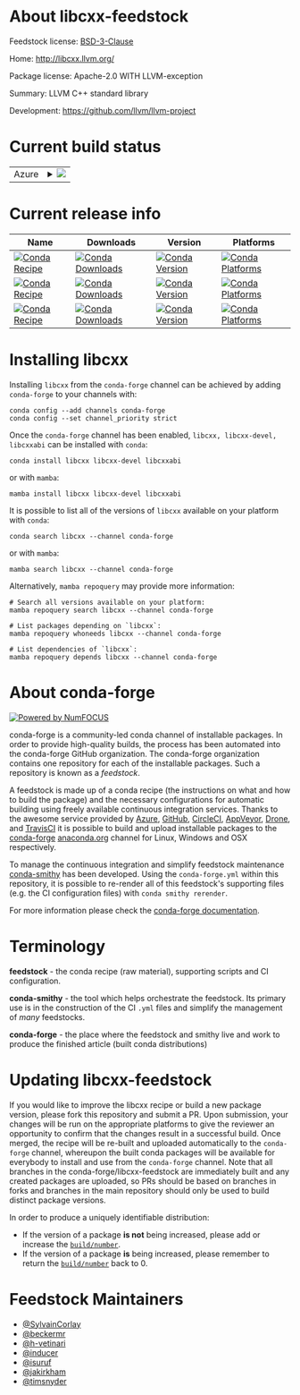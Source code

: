 About libcxx-feedstock
======================

Feedstock license: [BSD-3-Clause](https://github.com/conda-forge/libcxx-feedstock/blob/main/LICENSE.txt)

Home: http://libcxx.llvm.org/

Package license: Apache-2.0 WITH LLVM-exception

Summary: LLVM C++ standard library

Development: https://github.com/llvm/llvm-project

Current build status
====================


<table>
    
  <tr>
    <td>Azure</td>
    <td>
      <details>
        <summary>
          <a href="https://dev.azure.com/conda-forge/feedstock-builds/_build/latest?definitionId=526&branchName=main">
            <img src="https://dev.azure.com/conda-forge/feedstock-builds/_apis/build/status/libcxx-feedstock?branchName=main">
          </a>
        </summary>
        <table>
          <thead><tr><th>Variant</th><th>Status</th></tr></thead>
          <tbody><tr>
              <td>linux_64_channel_targetsconda-forge_libcxx_debughardeningdebug</td>
              <td>
                <a href="https://dev.azure.com/conda-forge/feedstock-builds/_build/latest?definitionId=526&branchName=main">
                  <img src="https://dev.azure.com/conda-forge/feedstock-builds/_apis/build/status/libcxx-feedstock?branchName=main&jobName=linux&configuration=linux%20linux_64_channel_targetsconda-forge_libcxx_debughardeningdebug" alt="variant">
                </a>
              </td>
            </tr><tr>
              <td>linux_64_channel_targetsconda-forge_mainhardeningnone</td>
              <td>
                <a href="https://dev.azure.com/conda-forge/feedstock-builds/_build/latest?definitionId=526&branchName=main">
                  <img src="https://dev.azure.com/conda-forge/feedstock-builds/_apis/build/status/libcxx-feedstock?branchName=main&jobName=linux&configuration=linux%20linux_64_channel_targetsconda-forge_mainhardeningnone" alt="variant">
                </a>
              </td>
            </tr><tr>
              <td>osx_64_channel_targetsconda-forge_libcxx_debughardeningdebugsys_abipost-12</td>
              <td>
                <a href="https://dev.azure.com/conda-forge/feedstock-builds/_build/latest?definitionId=526&branchName=main">
                  <img src="https://dev.azure.com/conda-forge/feedstock-builds/_apis/build/status/libcxx-feedstock?branchName=main&jobName=osx&configuration=osx%20osx_64_channel_targetsconda-forge_libcxx_debughardeningdebugsys_abipost-12" alt="variant">
                </a>
              </td>
            </tr><tr>
              <td>osx_64_channel_targetsconda-forge_libcxx_macos_lt_12hardeningnonesys_abipre-12</td>
              <td>
                <a href="https://dev.azure.com/conda-forge/feedstock-builds/_build/latest?definitionId=526&branchName=main">
                  <img src="https://dev.azure.com/conda-forge/feedstock-builds/_apis/build/status/libcxx-feedstock?branchName=main&jobName=osx&configuration=osx%20osx_64_channel_targetsconda-forge_libcxx_macos_lt_12hardeningnonesys_abipre-12" alt="variant">
                </a>
              </td>
            </tr><tr>
              <td>osx_64_channel_targetsconda-forge_mainhardeningnonesys_abipost-12</td>
              <td>
                <a href="https://dev.azure.com/conda-forge/feedstock-builds/_build/latest?definitionId=526&branchName=main">
                  <img src="https://dev.azure.com/conda-forge/feedstock-builds/_apis/build/status/libcxx-feedstock?branchName=main&jobName=osx&configuration=osx%20osx_64_channel_targetsconda-forge_mainhardeningnonesys_abipost-12" alt="variant">
                </a>
              </td>
            </tr><tr>
              <td>osx_arm64_channel_targetsconda-forge_libcxx_debughardeningdebugsys_abipost-12</td>
              <td>
                <a href="https://dev.azure.com/conda-forge/feedstock-builds/_build/latest?definitionId=526&branchName=main">
                  <img src="https://dev.azure.com/conda-forge/feedstock-builds/_apis/build/status/libcxx-feedstock?branchName=main&jobName=osx&configuration=osx%20osx_arm64_channel_targetsconda-forge_libcxx_debughardeningdebugsys_abipost-12" alt="variant">
                </a>
              </td>
            </tr><tr>
              <td>osx_arm64_channel_targetsconda-forge_libcxx_macos_lt_12hardeningnonesys_abipre-12</td>
              <td>
                <a href="https://dev.azure.com/conda-forge/feedstock-builds/_build/latest?definitionId=526&branchName=main">
                  <img src="https://dev.azure.com/conda-forge/feedstock-builds/_apis/build/status/libcxx-feedstock?branchName=main&jobName=osx&configuration=osx%20osx_arm64_channel_targetsconda-forge_libcxx_macos_lt_12hardeningnonesys_abipre-12" alt="variant">
                </a>
              </td>
            </tr><tr>
              <td>osx_arm64_channel_targetsconda-forge_mainhardeningnonesys_abipost-12</td>
              <td>
                <a href="https://dev.azure.com/conda-forge/feedstock-builds/_build/latest?definitionId=526&branchName=main">
                  <img src="https://dev.azure.com/conda-forge/feedstock-builds/_apis/build/status/libcxx-feedstock?branchName=main&jobName=osx&configuration=osx%20osx_arm64_channel_targetsconda-forge_mainhardeningnonesys_abipost-12" alt="variant">
                </a>
              </td>
            </tr>
          </tbody>
        </table>
      </details>
    </td>
  </tr>
</table>

Current release info
====================

| Name | Downloads | Version | Platforms |
| --- | --- | --- | --- |
| [![Conda Recipe](https://img.shields.io/badge/recipe-libcxx-green.svg)](https://anaconda.org/conda-forge/libcxx) | [![Conda Downloads](https://img.shields.io/conda/dn/conda-forge/libcxx.svg)](https://anaconda.org/conda-forge/libcxx) | [![Conda Version](https://img.shields.io/conda/vn/conda-forge/libcxx.svg)](https://anaconda.org/conda-forge/libcxx) | [![Conda Platforms](https://img.shields.io/conda/pn/conda-forge/libcxx.svg)](https://anaconda.org/conda-forge/libcxx) |
| [![Conda Recipe](https://img.shields.io/badge/recipe-libcxx--devel-green.svg)](https://anaconda.org/conda-forge/libcxx-devel) | [![Conda Downloads](https://img.shields.io/conda/dn/conda-forge/libcxx-devel.svg)](https://anaconda.org/conda-forge/libcxx-devel) | [![Conda Version](https://img.shields.io/conda/vn/conda-forge/libcxx-devel.svg)](https://anaconda.org/conda-forge/libcxx-devel) | [![Conda Platforms](https://img.shields.io/conda/pn/conda-forge/libcxx-devel.svg)](https://anaconda.org/conda-forge/libcxx-devel) |
| [![Conda Recipe](https://img.shields.io/badge/recipe-libcxxabi-green.svg)](https://anaconda.org/conda-forge/libcxxabi) | [![Conda Downloads](https://img.shields.io/conda/dn/conda-forge/libcxxabi.svg)](https://anaconda.org/conda-forge/libcxxabi) | [![Conda Version](https://img.shields.io/conda/vn/conda-forge/libcxxabi.svg)](https://anaconda.org/conda-forge/libcxxabi) | [![Conda Platforms](https://img.shields.io/conda/pn/conda-forge/libcxxabi.svg)](https://anaconda.org/conda-forge/libcxxabi) |

Installing libcxx
=================

Installing `libcxx` from the `conda-forge` channel can be achieved by adding `conda-forge` to your channels with:

```
conda config --add channels conda-forge
conda config --set channel_priority strict
```

Once the `conda-forge` channel has been enabled, `libcxx, libcxx-devel, libcxxabi` can be installed with `conda`:

```
conda install libcxx libcxx-devel libcxxabi
```

or with `mamba`:

```
mamba install libcxx libcxx-devel libcxxabi
```

It is possible to list all of the versions of `libcxx` available on your platform with `conda`:

```
conda search libcxx --channel conda-forge
```

or with `mamba`:

```
mamba search libcxx --channel conda-forge
```

Alternatively, `mamba repoquery` may provide more information:

```
# Search all versions available on your platform:
mamba repoquery search libcxx --channel conda-forge

# List packages depending on `libcxx`:
mamba repoquery whoneeds libcxx --channel conda-forge

# List dependencies of `libcxx`:
mamba repoquery depends libcxx --channel conda-forge
```


About conda-forge
=================

[![Powered by
NumFOCUS](https://img.shields.io/badge/powered%20by-NumFOCUS-orange.svg?style=flat&colorA=E1523D&colorB=007D8A)](https://numfocus.org)

conda-forge is a community-led conda channel of installable packages.
In order to provide high-quality builds, the process has been automated into the
conda-forge GitHub organization. The conda-forge organization contains one repository
for each of the installable packages. Such a repository is known as a *feedstock*.

A feedstock is made up of a conda recipe (the instructions on what and how to build
the package) and the necessary configurations for automatic building using freely
available continuous integration services. Thanks to the awesome service provided by
[Azure](https://azure.microsoft.com/en-us/services/devops/), [GitHub](https://github.com/),
[CircleCI](https://circleci.com/), [AppVeyor](https://www.appveyor.com/),
[Drone](https://cloud.drone.io/welcome), and [TravisCI](https://travis-ci.com/)
it is possible to build and upload installable packages to the
[conda-forge](https://anaconda.org/conda-forge) [anaconda.org](https://anaconda.org/)
channel for Linux, Windows and OSX respectively.

To manage the continuous integration and simplify feedstock maintenance
[conda-smithy](https://github.com/conda-forge/conda-smithy) has been developed.
Using the ``conda-forge.yml`` within this repository, it is possible to re-render all of
this feedstock's supporting files (e.g. the CI configuration files) with ``conda smithy rerender``.

For more information please check the [conda-forge documentation](https://conda-forge.org/docs/).

Terminology
===========

**feedstock** - the conda recipe (raw material), supporting scripts and CI configuration.

**conda-smithy** - the tool which helps orchestrate the feedstock.
                   Its primary use is in the construction of the CI ``.yml`` files
                   and simplify the management of *many* feedstocks.

**conda-forge** - the place where the feedstock and smithy live and work to
                  produce the finished article (built conda distributions)


Updating libcxx-feedstock
=========================

If you would like to improve the libcxx recipe or build a new
package version, please fork this repository and submit a PR. Upon submission,
your changes will be run on the appropriate platforms to give the reviewer an
opportunity to confirm that the changes result in a successful build. Once
merged, the recipe will be re-built and uploaded automatically to the
`conda-forge` channel, whereupon the built conda packages will be available for
everybody to install and use from the `conda-forge` channel.
Note that all branches in the conda-forge/libcxx-feedstock are
immediately built and any created packages are uploaded, so PRs should be based
on branches in forks and branches in the main repository should only be used to
build distinct package versions.

In order to produce a uniquely identifiable distribution:
 * If the version of a package **is not** being increased, please add or increase
   the [``build/number``](https://docs.conda.io/projects/conda-build/en/latest/resources/define-metadata.html#build-number-and-string).
 * If the version of a package **is** being increased, please remember to return
   the [``build/number``](https://docs.conda.io/projects/conda-build/en/latest/resources/define-metadata.html#build-number-and-string)
   back to 0.

Feedstock Maintainers
=====================

* [@SylvainCorlay](https://github.com/SylvainCorlay/)
* [@beckermr](https://github.com/beckermr/)
* [@h-vetinari](https://github.com/h-vetinari/)
* [@inducer](https://github.com/inducer/)
* [@isuruf](https://github.com/isuruf/)
* [@jakirkham](https://github.com/jakirkham/)
* [@timsnyder](https://github.com/timsnyder/)

